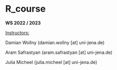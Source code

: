 # R_course

**WS 2022 / 2023**

<u>Instructors:</u>

Damian Wollny (damian.wollny [at] uni-jena.de)

Aram Safrastyan (aram.safrastyan [at] uni-jena.de)

Julia Micheel (julia.micheel [at] uni-jena.de)

